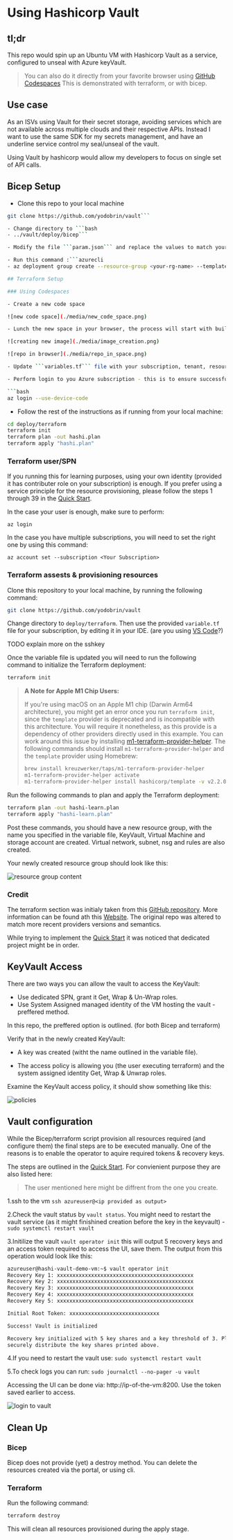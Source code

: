 
# Using Hashicorp Vault

## tl;dr

This repo would spin up an Ubuntu VM with Hashicorp Vault as a service, configured to unseal with Azure keyVault.
> You can also do it directly from your favorite browser using [GitHub Codespaces](https://github.com/features/codespaces)
> This is demonstrated with terraform, or with bicep.

## Use case

As an ISVs using Vault for their secret storage, avoiding services which are not available across multiple clouds and their respective APIs. Instead I want to use the same SDK for my secrets management, and have an underline service control my seal/unseal of the vault.

Using Vault by hashicorp would allow my developers to focus on single set of API calls.

## Bicep Setup

- Clone this repo to your local machine

```bash
git clone https://github.com/yodobrin/vault```

- Change directory to ```bash
- ../vault/deploy/bicep```

- Modify the file ```param.json``` and replace the values to match your settings.

- Run this command :```azurecli
- az deployment group create --resource-group <your-rg-name> --template-file main.bicep --parameters @param.json```

## Terraform Setup

### Using Codespaces

- Create a new code space

![new code space](./media/new_code_space.png)

- Lunch the new space in your browser, the process will start with building the image you will be using

![creating new image](./media/image_creation.png)

![repo in browser](./media/repo_in_space.png)

- Update ```variables.tf``` file with your subscription, tenant, resource group

- Perform login to you Azure subscription - this is to ensure successful login to your account. Follow the instructions. For further reading check this [document](https://docs.microsoft.com/en-us/cli/azure/reference-index?view=azure-cli-latest#az-login)

```bash
az login --use-device-code
```

- Follow the rest of the instructions as if running from your local machine:

```bash
cd deploy/terraform
terraform init
terraform plan -out hashi.plan
terraform apply "hashi.plan"
```

### Terraform user/SPN

If you running this for learning purposes, using your own identity (provided it has contributer role on your subscription) is enough. If you prefer using a service principle for the resource provisioning, please follow the steps 1 through 39 in the [Quick Start](https://learn.hashicorp.com/tutorials/vault/autounseal-azure-keyvault?in=vault/auto-unseal#create-an-azure-service-principal).

In the case your user is enough, make sure to perform:

```azurecli
az login
```

In the case you have multiple subscriptions, you will need to set the right one by using this command:

```azurecli
az account set --subscription <Your Subscription>
```

### Terraform assests & provisioning resources

Clone this repository to your local machine, by running the following command:

```bash
git clone https://github.com/yodobrin/vault
```

Change directory to ```deploy/terraform```.
Then use the provided ```variable.tf``` file for your subscription, by editing it in your IDE. (are you using [VS Code](https://code.visualstudio.com/download)?)

TODO explain more on the sshkey

Once the variable file is updated you will need to run the following command to initialize the Terraform deployment:

```bash
terraform init
```

>
> **A Note for Apple M1 Chip Users:**
>
> If you're using macOS on an Apple M1 chip (Darwin Arm64 architecture), you might get an error once you run
> `terraform init`, since the `template` provider is deprecated and is incompatible with this architecture. You will require it
> nonetheless, as this provide is a dependency of other providers directly used in this example.  You can work around this issue
> by installing [m1-terraform-provider-helper](https://github.com/kreuzwerker/m1-terraform-provider-helper).
> The following commands should install `m1-terraform-provider-helper` and the `template` provider using Homebrew:
>
> ```bash
> brew install kreuzwerker/taps/m1-terraform-provider-helper
> m1-terraform-provider-helper activate
> m1-terraform-provider-helper install hashicorp/template -v v2.2.0
> ```
>

Run the following commands to plan and apply the Terraform deployment:

```bash
terraform plan -out hashi-learn.plan
terraform apply "hashi-learn.plan"
```

Post these commands, you should have a new resource group, with the name you specified in the variable file, KeyVault, Virtual Machine and storage account are created. Virtual network, subnet, nsg and rules are also created.

Your newly created resource group should look like this:

![resource group content](./media/rg_contnet.png)

### Credit

The terraform section was initialy taken from this [GitHub repository](https://github.com/hashicorp/vault). More information can be found ath this [Website](https://www.vaultproject.io).
The original repo was altered to match more recent providers versions and semantics.

While trying to implement the [Quick Start](https://learn.hashicorp.com/tutorials/vault/autounseal-azure-keyvault?in=vault/auto-unseal) it was noticed that dedicated project might be in order.

## KeyVault Access

There are two ways you can allow the vault to access the KeyVault:

- Use dedicated SPN, grant it Get, Wrap & Un-Wrap roles.
- Use System Assigned managed identity of the VM hosting the vault - preffered method.

In this repo, the preffered option is outlined. (for both Bicep and terraform)

Verify that in the newly created KeyVault:

- A key was created (witht the name outlined in the variable file).

- The access policy is allowing you (the user executing terraform) and the system assigned identity Get, Wrap & Unwrap roles.

Examine the KeyVault access policy, it should show something like this:

![policies](./media/akv_policies.png)

## Vault configuration

While the Bicep/terraform script provision all resources required (and configure them) the final steps are to be executed manually. One of the reasons is to enable the operator to aquire required tokens & recovery keys.

The steps are outlined in the [Quick Start](https://learn.hashicorp.com/tutorials/vault/autounseal-azure-keyvault?in=vault/auto-unseal#step-2-test-the-auto-unseal-feature).
For convienient purpose they are also listed here:
> The user mentioned here might be diffrent from the one you create.

1.ssh to the vm ```ssh azureuser@<ip provided as output>```

2.Check the vault status by ```vault status```. You might need to restart the vault service (as it might finishined creation before the key in the keyvault) - ```sudo systemctl restart vault```

3.Initilize the vault ```vault operator init``` this will output 5 recovery keys and an access token required to access the UI, save them. The output from this operation would look like this:

```bash
azureuser@hashi-vault-demo-vm:~$ vault operator init
Recovery Key 1: xxxxxxxxxxxxxxxxxxxxxxxxxxxxxxxxxxxxxxxxxxxx
Recovery Key 2: xxxxxxxxxxxxxxxxxxxxxxxxxxxxxxxxxxxxxxxxxxxx
Recovery Key 3: xxxxxxxxxxxxxxxxxxxxxxxxxxxxxxxxxxxxxxxxxxxx
Recovery Key 4: xxxxxxxxxxxxxxxxxxxxxxxxxxxxxxxxxxxxxxxxxxxx
Recovery Key 5: xxxxxxxxxxxxxxxxxxxxxxxxxxxxxxxxxxxxxxxxxxxx

Initial Root Token: xxxxxxxxxxxxxxxxxxxxxxxxxxxxx

Success! Vault is initialized

Recovery key initialized with 5 key shares and a key threshold of 3. Please
securely distribute the key shares printed above.
```

4.If you need to restart the vault use: ```sudo systemctl restart vault```

5.To check logs you can run: ```sudo journalctl --no-pager -u vault```

Accessing the UI can be done via: http://ip-of-the-vm:8200. Use the token saved earlier to access.

![login to vault](./media/login_to_vault.png)

## Clean Up

### Bicep

Bicep does not provide (yet) a destroy method. You can delete the resources created via the portal, or using cli.

### Terraform

Run the following command:

```bash
terraform destroy
```

This will clean all resources provisioned during the apply stage.
